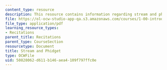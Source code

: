 ```yaml
---
content_type: resource
description: This resource contains information regarding stream and phidget.
file: https://ol-ocw-studio-app-qa.s3.amazonaws.com/courses/1-00-introduction-to-computers-and-engineering-problem-solving-spring-2012/50828062d611b146aea4109f797ffc0e_MIT1_00S12_REC_9.pdf
file_type: application/pdf
learning_resource_types:
- Recitations
parent_title: Recitations
parent_type: CourseSection
resourcetype: Document
title: Stream and Phidget
type: OCWFile
uid: 50828062-d611-b146-aea4-109f797ffc0e
---
```

